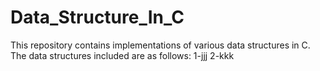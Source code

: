 # Data_Structure_In_C
This repository contains implementations of various data structures in C. The data structures included are as follows:
1-jjj
2-kkk
